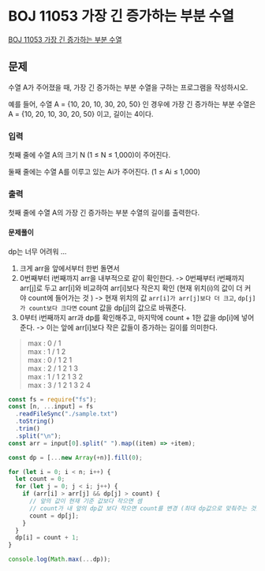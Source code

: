 # BOJ 11053 가장 긴 증가하는 부분 수열

[BOJ 11053 가장 긴 증가하는 부분 수열](https://www.acmicpc.net/problem/11053)

## 문제

수열 A가 주어졌을 때, 가장 긴 증가하는 부분 수열을 구하는 프로그램을 작성하시오.

예를 들어, 수열 A = {10, 20, 10, 30, 20, 50} 인 경우에 가장 긴 증가하는 부분 수열은 A = {10, 20, 10, 30, 20, 50} 이고, 길이는 4이다.

### 입력

첫째 줄에 수열 A의 크기 N (1 ≤ N ≤ 1,000)이 주어진다.

둘째 줄에는 수열 A를 이루고 있는 Ai가 주어진다. (1 ≤ Ai ≤ 1,000)

### 출력

첫째 줄에 수열 A의 가장 긴 증가하는 부분 수열의 길이를 출력한다.

#### 문제풀이

dp는 너무 어려워 ...

1. 크게 arr을 앞에서부터 한번 돌면서
2. 0번째부터 i번째까지 arr을 내부적으로 같이 확인한다.
   -> 0번째부터 i번째까지 arr[j]로 두고 arr[i]와 비교하여 arr[i]보다 작은지 확인 (현재 위치(i)의 값이 더 커야 count에 들어가는 것 )
   -> 현재 위치의 값 `arr[i]가 arr[j]보다 더 크고`, `dp[j]가 count보다 크다면` count 값을 dp[j]의 값으로 바꿔준다.
3. 0부터 i번째까지 arr과 dp를 확인해주고, 마지막에 count + 1한 값을 dp[i]에 넣어준다.
   -> 이는 앞에 arr[i]보다 작은 값들이 증가하는 길이를 의미한다.

> max : 0 / 1  
> max : 1 / 1 2  
> max : 0 / 1 2 1  
> max : 2 / 1 2 1 3  
> max : 1 / 1 2 1 3 2  
> max : 3 / 1 2 1 3 2 4

```js
const fs = require("fs");
const [n, ...input] = fs
  .readFileSync("./sample.txt")
  .toString()
  .trim()
  .split("\n");
const arr = input[0].split(" ").map((item) => +item);

const dp = [...new Array(+n)].fill(0);

for (let i = 0; i < n; i++) {
  let count = 0;
  for (let j = 0; j < i; j++) {
    if (arr[i] > arr[j] && dp[j] > count) {
      // 앞의 값이 현재 기준 값보다 작으면 셈
      // count가 내 앞의 dp값 보다 작으면 count를 변경 (최대 dp값으로 맞춰주는 것)
      count = dp[j];
    }
  }
  dp[i] = count + 1;
}

console.log(Math.max(...dp));
```
